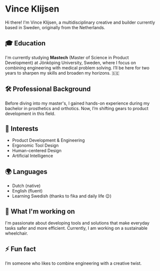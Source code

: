 # Vince Klijsen

Hi there! I'm Vince Klijsen, a multidisciplinary creative and builder currently based in Sweden, originally from the Netherlands. 

## 🎓 Education
I'm currently studying **Mastech** (Master of Science in Product Development) at Jönköping University, Sweden, where I focus on combining engineering with medical problem solving. I’ll be here for two years to sharpen my skills and broaden my horizons. 🇸🇪

## 🛠️ Professional Background
Before diving into my master's, I gained hands-on experience during my bachelor in prosthetics and orthotics. Now, I’m shifting gears to product development in this field.

## 🔧 Interests
- Product Development & Engineering
- Ergonomic Tool Design
- Human-centered Design
- Artificial Intelligence

## 🌍 Languages
- Dutch (native)
- English (fluent)
- Learning Swedish (thanks to fika and daily life 😉)

## 🎯 What I'm working on
I'm passionate about developing tools and solutions that make everyday tasks safer and more efficient. Currently, I am working on a sustainable wheelchair.

## ⚡ Fun fact
I’m someone who likes to combine engineering with a creative twist.
